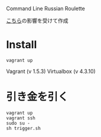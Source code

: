 Command Line Russian Roulette


[こちら](http://cube-cube.tumblr.com/post/73209411765/random-6-0)の影響を受けて作成

# Install

```
vagrant up
```

Vagrant (v 1.5.3)
Virtualbox (v 4.3.10)

# 引き金を引く

```
vagrant up
vagrant ssh
sudo su -
sh trigger.sh
```
